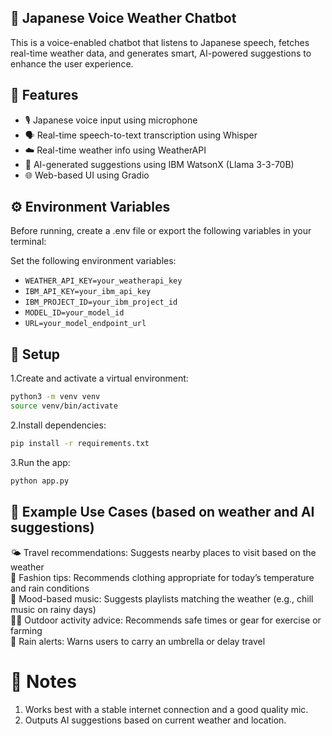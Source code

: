 ## 🗾 Japanese Voice Weather Chatbot
This is a voice-enabled chatbot that listens to Japanese speech, fetches real-time weather data, and generates smart, AI-powered suggestions to enhance the user experience.

## 🚀 Features
- 🎙️ Japanese voice input using microphone
- 🗣️ Real-time speech-to-text transcription using Whisper  
- ☁️ Real-time weather info using WeatherAPI  
- 🤖 AI-generated suggestions using IBM WatsonX (Llama 3-3-70B)
- 🌐 Web-based UI using Gradio

## ⚙️ Environment Variables

Before running, create a .env file or export the following variables in your terminal:

Set the following environment variables:
   - `WEATHER_API_KEY=your_weatherapi_key`
   - `IBM_API_KEY=your_ibm_api_key`
   - `IBM_PROJECT_ID=your_ibm_project_id`
   - `MODEL_ID=your_model_id`
   - `URL=your_model_endpoint_url`   

## 🧪 Setup
1.Create and activate a virtual environment:
```bash
python3 -m venv venv
source venv/bin/activate
```

2.Install dependencies:   
```bash
pip install -r requirements.txt
```

3.Run the app:
```bash
python app.py
```

## 🎯 Example Use Cases (based on weather and AI suggestions)  
🌤️ Travel recommendations: Suggests nearby places to visit based on the weather  
👗 Fashion tips: Recommends clothing appropriate for today’s temperature and rain conditions  
🎵 Mood-based music: Suggests playlists matching the weather (e.g., chill music on rainy days)  
🏃‍♂️ Outdoor activity advice: Recommends safe times or gear for exercise or farming  
🚫 Rain alerts: Warns users to carry an umbrella or delay travel  

# 📝 Notes  
1. Works best with a stable internet connection and a good quality mic.  
2. Outputs AI suggestions based on current weather and location.  
